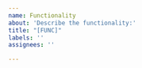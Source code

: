 ```yaml
---
name: Functionality
about: 'Describe the functionality:'
title: "[FUNC]"
labels: ''
assignees: ''

---
```



